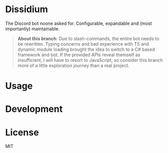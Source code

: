 # Dissidium

The Discord bot noone asked for. Configurable, expandable and (most importantly) maintainable.

> **About this branch**: Due to slash-commands, the entire bot needs to be rewritten. Typing concerns and bad experience with TS and dynamic module loading brought the idea to switch to a C# based framework and bot. If the provided APIs reveal themself as insufficient, I will have to resort to JavaScript, so consider this branch more of a little exploration journey than a real project.

# Usage

# Development

# License

MIT
